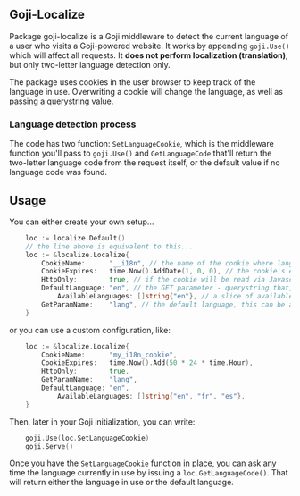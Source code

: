 ## Goji-Localize

Package goji-localize is a Goji middleware to detect the current language
of a user who visits a Goji-powered website. It works by appending `goji.Use()`
which will affect all requests. It **does not perform localization (translation)**,
but only two-letter language detection only.

The package uses cookies in the user browser to keep track of the language in
use. Overwriting a cookie will change the language, as well as passing a querystring
value.

### Language detection process

The code has two function: `SetLanguageCookie`, which is the middleware function you'll
pass to `goji.Use()` and `GetLanguageCode` that'll return the two-letter language code from
the request itself, or the default value if no language code was found.

## Usage

You can either create your own setup...

```go
	loc := localize.Default()
	// the line above is equivalent to this...
	loc := &localize.Localize{
		CookieName:      "__i18n", // the name of the cookie where language will be stored
		CookieExpires:   time.Now().AddDate(1, 0, 0), // the cookie's expiration date
		HttpOnly:        true, // if the cookie will be read via Javascript you can set this to false
		DefaultLanguage: "en", // the GET parameter - querystring that, if present, will change the language
			AvailableLanguages: []string{"en"}, // a slice of available languages to use
		GetParamName:    "lang", // the default language, this can be any string
	}
```

or you can use a custom configuration, like:

```go
	loc := &localize.Localize{
		CookieName:      "my_i18n_cookie",
		CookieExpires:   time.Now().Add(50 * 24 * time.Hour),
		HttpOnly:        true,
		GetParamName:    "lang",
		DefaultLanguage: "en",
			AvailableLanguages: []string{"en", "fr", "es"},
	}
```

Then, later in your Goji initialization, you can write:

```go
	goji.Use(loc.SetLanguageCookie)
	goji.Serve()
```

Once you have the `SetLanguageCookie` function in place, you can ask any time the
language currently in use by issuing a `loc.GetLanguageCode()`. That will return either
the language in use or the default language.